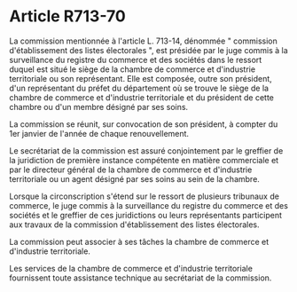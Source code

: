 # Article R713-70

La commission mentionnée à l'article L. 713-14, dénommée " commission d'établissement des listes électorales ", est présidée par le juge commis à la surveillance du registre du commerce et des sociétés dans le ressort duquel est situé le siège de la chambre de commerce et d'industrie territoriale ou son représentant. Elle est composée, outre son président, d'un représentant du préfet du département où se trouve le siège de la chambre de commerce et d'industrie territoriale et du président de cette chambre ou d'un membre désigné par ses soins.

La commission se réunit, sur convocation de son président, à compter du 1er janvier de l'année de chaque renouvellement.

Le secrétariat de la commission est assuré conjointement par le greffier de la juridiction de première instance compétente en matière commerciale et par le directeur général de la chambre de commerce et d'industrie territoriale ou un agent désigné par ses soins au sein de la chambre.

Lorsque la circonscription s'étend sur le ressort de plusieurs tribunaux de commerce, le juge commis à la surveillance du registre du commerce et des sociétés et le greffier de ces juridictions ou leurs représentants participent aux travaux de la commission d'établissement des listes électorales.

La commission peut associer à ses tâches la chambre de commerce et d'industrie territoriale.

Les services de la chambre de commerce et d'industrie territoriale fournissent toute assistance technique au secrétariat de la commission.
